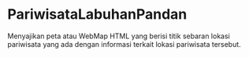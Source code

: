 # PariwisataLabuhanPandan
Menyajikan peta atau WebMap HTML yang berisi titik sebaran lokasi pariwisata yang ada dengan informasi terkait lokasi pariwisata tersebut.
